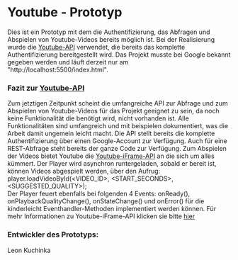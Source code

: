# Youtube - Prototyp

Dies ist ein Prototyp mit dem die Authentifizierung, das Abfragen und Abspielen von Youtube-Videos bereits möglich ist. Bei der Realisierung
wurde die [Youtube-API](https://developers.google.com/youtube/v3/) verwendet, die bereits das komplette Authentifizierung 
bereitgestellt wird. Das Projekt musste bei Google bekannt gegeben werden und läuft derzeit nur am "http://localhost:5500/index.html".

### Fazit zur [Youtube-API](https://developers.google.com/youtube/v3/)
Zum jetztigen Zeitpunkt scheint die umfangreiche API zur Abfrage und zum Abspielen von Youtube-Videos für das Projekt geeignet zu sein,
da noch keine Funktionalität die benötigt wird, nicht vorhanden ist. Alle Funktionalitäten sind umfangreich und mit beispielen dokumentiert, 
was die Arbeit damit ungemein leicht macht. Die API stellt bereits die komplette Authentifizierung über einen Google-Account zur Verfügung. 
Auch für eine REST-Abfrage steht bereits der ganze Code zur Verfügung. Zum Abspielen der Videos bietet Youtube die 
[Youtube-iFrame-API](https://developers.google.com/youtube/iframe_api_reference?hl=de) an die sich um alles kümmert. Der Player wird asynchron
runtergeladen, sobald er bereit ist, können Videos abgespielt werden, über den Aufrug: player.loadVideoById(<VIDEO_ID>, <START_SECONDS>, <SUGGESTED_QUALITY>);</br>
Der Player feuert ebenfalls bei folgenden 4 Events: onReady(), onPlaybackQualityChange(), onStateChange() und onError() für die kinderleicht 
Eventhandler-Methoden implementiert werden können. Für mehr Informationen zu Youtube-iFrame-API klicken sie bitte [hier](https://developers.google.com/youtube/iframe_api_reference?hl=de)

### Entwickler des Prototyps:
Leon Kuchinka
